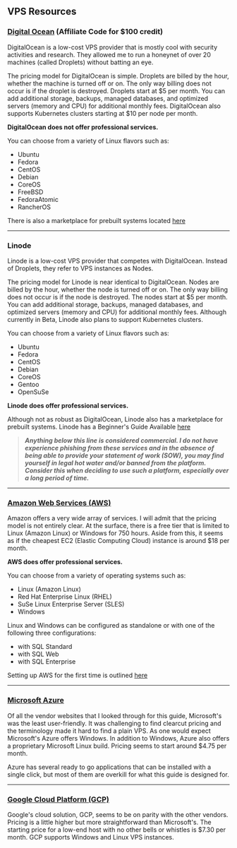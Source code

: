 ## VPS Resources
### [Digital Ocean](https://m.do.co/c/ab5f75969c8a) (Affiliate Code for $100 credit)

DigitalOcean is a low-cost VPS provider that is mostly cool with security activities and research. They allowed me to run a honeynet of over 20 machines (called Droplets) without batting an eye. 

The pricing model for DigitalOcean is simple. Droplets are billed by the hour, whether the machine is turned off or on. The only way billing does not occur is if the droplet is destroyed. Droplets start at $5 per month. You can add additional storage, backups, managed databases, and optimized servers (memory and CPU) for additional monthly fees. DigitalOcean also supports Kubernetes clusters starting at $10 per node per month. 

**DigitalOcean does not offer professional services.**

You can choose from a variety of Linux flavors such as:

<ul><li>Ubuntu</li><li>Fedora</li><li>CentOS</li><li>Debian</li><li>CoreOS</li><li>FreeBSD</li><li>FedoraAtomic</li><li>RancherOS</li></ul>

There is also a marketplace for prebuilt systems located [here](https://cloud.digitalocean.com/marketplace?i=b366a1)

---
### Linode

Linode is a low-cost VPS provider that competes with DigitalOcean. Instead of Droplets, they refer to VPS instances as Nodes. 

The pricing model for Linode is near identical to DigitalOcean. Nodes are billed by the hour, whether the node is turned off or on. The only way billing does not occur is if the node is destroyed. The nodes start at $5 per month. You can add additional storage, backups, managed databases, and optimized servers (memory and CPU) for additional monthly fees. Although currently in Beta, Linode also plans to support Kubernetes clusters. 

You can choose from a variety of Linux flavors such as:


<ul><li>Ubuntu</li><li>Fedora</li><li>CentOS</li><li>Debian</li><li>CoreOS</li><li>Gentoo</li><li>OpenSuSe</li></ul>


**Linode does offer professional services.**

Although not as robust as DigitalOcean, Linode also has a marketplace for prebuilt systems. Linode has a Beginner's Guide Available [here](https://www.linode.com/docs/platform/billing-and-support/linode-beginners-guide/)

> ***Anything below this line is considered commercial. I do not have experience phishing from these services and in the absence of being able to provide your statement of work (SOW), you may find yourself in legal hot water and/or banned from the platform. Consider this when deciding to use such a platform, especially over a long period of time.***

---
### [Amazon Web Services (AWS)](https://aws.amazon.com/getting-started/)

Amazon offers a very wide array of services. I will admit that the pricing model is not entirely clear. At the surface, there is a free tier that is limited to Linux (Amazon Linux) or Windows for 750 hours. Aside from this, it seems as if the cheapest EC2 (Elastic Computing Cloud) instance is around $18 per month.

**AWS does offer professional services.**

You can choose from a variety of operating systems such as:

<ul><li>Linux (Amazon Linux)</li><li>Red Hat Enterprise Linux (RHEL)</li><li>SuSe Linux Enterprise Server (SLES)</li><li>Windows</li></ul>

Linux and Windows can be configured as standalone or with one of the following three configurations:


<ul><li>with SQL Standard</li><li>with SQL Web</li><li>with SQL Enterprise</li></ul>

Setting up AWS for the first time is outlined [here](https://docs.aws.amazon.com/ec2/?id=docs_gateway)

---
### [Microsoft Azure](https://azure.microsoft.com/en-us/)

Of all the vendor websites that I looked through for this guide, Microsoft's was the least user-friendly. It was challenging to find clearcut pricing and the terminology made it hard to find a plain VPS. As one would expect Microsoft's Azure offers Windows. In addition to Windows, Azure also offers a proprietary Microsoft Linux build. Pricing seems to start around $4.75 per month.

Azure has several ready to go applications that can be installed with a single click, but most of them are overkill for what this guide is designed for.

---
### [Google Cloud Platform (GCP)](https://cloud.google.com/compute)

Google's cloud solution, GCP, seems to be on parity with the other vendors. Pricing is a little higher but more straightforward than Microsoft's. The starting price for a low-end host with no other bells or whistles is $7.30 per month. GCP supports Windows and Linux VPS instances.
